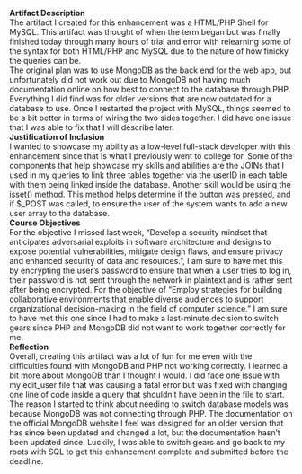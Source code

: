 **Artifact Description**<br>
	The artifact I created for this enhancement was a HTML/PHP Shell for MySQL. This artifact was thought of when the term began but was finally finished today through many hours of trial and error with relearning some of the syntax for both HTML/PHP and MySQL due to the nature of how finicky the queries can be.<br>
    The original plan was to use MongoDB as the back end for the web app, but unfortunately did not work out due to MongoDB not having much documentation online on how best to connect to the database through PHP. Everything I did find was for older versions that are now outdated for a database to use. Once I restarted the project with MySQL, things seemed to be a bit better in terms of wiring the two sides together. I did have one issue that I was able to fix that I will describe later.<br>
**Justification of Inclusion**<br>
	I wanted to showcase my ability as a low-level full-stack developer with this enhancement since that is what I previously went to college for. Some of the components that help showcase my skills and abilities are the JOINs that I used in my queries to link three tables together via the userID in each table with them being linked inside the database. Another skill would be using the isset() method. This method helps determine if the button was pressed, and if $_POST was called, to ensure the user of the system wants to add a new user array to the database.<br>
**Course Objectives**<br>
	For the objective I missed last week, “Develop a security mindset that anticipates adversarial exploits in software architecture and designs to expose potential vulnerabilities, mitigate design flaws, and ensure privacy and enhanced security of data and resources.”, I am sure to have met this by encrypting the user’s password to ensure that when a user tries to log in, their password is not sent through the network in plaintext and is rather sent after being encrypted. For the objective of “Employ strategies for building collaborative environments that enable diverse audiences to support organizational decision-making in the field of computer science.” I am sure to have met this one since I had to make a last-minute decision to switch gears since PHP and MongoDB did not want to work together correctly for me. <br>
**Reflection**<br>
	Overall, creating this artifact was a lot of fun for me even with the difficulties found with MongoDB and PHP not working correctly. I learned a bit more about MongoDB than I thought I would. I did face one issue with my edit_user file that was causing a fatal error but was fixed with changing one line of code inside a query that shouldn’t have been in the file to start.<br>
	The reason I started to think about needing to switch database models was because MongoDB was not connecting through PHP. The documentation on the official MongoDB website I feel was designed for an older version that has since been updated and changed a lot, but the documentation hasn’t been updated since. Luckily, I was able to switch gears and go back to my roots with SQL to get this enhancement complete and submitted before the deadline.
